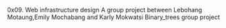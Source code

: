 0x09. Web infrastructure design
A group project between Lebohang Motaung,Emily Mochabang and Karly Mokwatsi
Binary_trees group project
